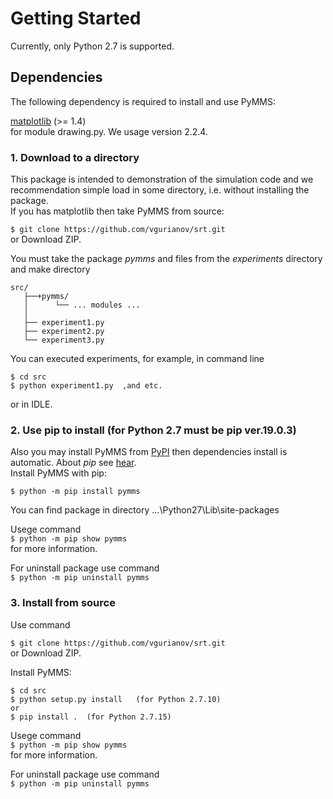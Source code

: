 # Getting Started  
Currently, only Python 2.7 is supported. 
  
## Dependencies  
   
The following dependency is required to install and use PyMMS:  
  
[matplotlib](https://matplotlib.org/) (>= 1.4)  
for module drawing.py. We usage version 2.2.4.  
  
### 1. Download to a directory
This package is intended to demonstration of the simulation code and we recommendation simple load in some directory, i.e. without installing the package.   
If you has matplotlib then take PyMMS from source:
  
```$ git clone https://github.com/vgurianov/srt.git```   
or Download ZIP.  
  
You must take the package *pymms* and files from the *experiments* directory and make directory  
```
src/
   ├──+pymms/  
   │      └── ... modules ...  
   │
   ├── experiment1.py  
   ├── experiment2.py  
   └── experiment3.py  
```  

You can executed experiments, for example, in command line  
```  
$ cd src  
$ python experiment1.py  ,and etc.   
```  
or in IDLE.  

 
### 2. Use pip to install (for Python 2.7 must be pip ver.19.0.3)  
Also you may install PyMMS from [PyPI](https://pypi.org/project/pymms/#history) then dependencies install is automatic. About *pip* see [hear](https://packaging.python.org/tutorials/installing-packages/).    
Install PyMMS with pip:  
  
```$ python -m pip install pymms```
  
You can find package in directory ...\Python27\Lib\site-packages  
  
Usege command  
```$ python -m pip show pymms```  
for more information.  
  
For uninstall package use command   
```$ python -m pip uninstall pymms```  
  
### 3. Install from source  
  
Use command
  
```$ git clone https://github.com/vgurianov/srt.git```   
or Download ZIP.  
  
Install PyMMS:  
  
```  
$ cd src  
$ python setup.py install   (for Python 2.7.10)
or
$ pip install .  (for Python 2.7.15)
```  
  
Usege command  
```$ python -m pip show pymms```  
for more information.  
  
For uninstall package use command   
```$ python -m pip uninstall pymms```  
  
  
